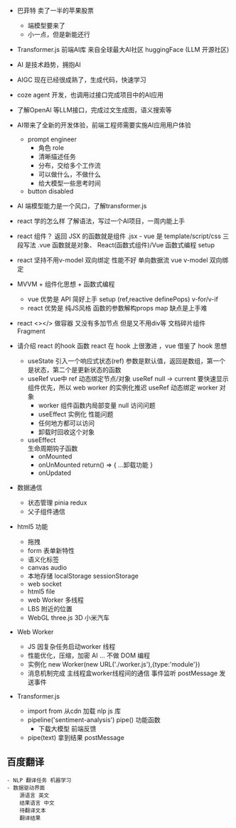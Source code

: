 - 巴菲特  卖了一半的苹果股票
    - 端模型要来了
    - 小一点，但是新能还行
- Transformer.js   前端AI库 
    来自全球最大AI社区  huggingFace (LLM 开源社区)
- AI 是技术趋势，拥抱AI
- AIGC 现在已经很成熟了，生成代码，快速学习
- coze agent 开发，也调用过接口完成项目中的AI应用
- 了解OpenAI 等LLM接口，完成过文生成图，语义搜索等
- AI带来了全新的开发体验，前端工程师需要实施AI应用用户体验
    - prompt engineer
        - 角色 role
        - 清晰描述任务
        - 分布，交给多个工作流
        - 可以做什么，不做什么
        - 给大模型一些思考时间
    - button  disabled  
- AI 端模型能力是一个风口，了解transformer.js


- react 学的怎么样
    了解语法，写过一个AI项目，一周内能上手

- react 组件？
    返回 JSX 的函数就是组件  .jsx
        - vue 是 template/script/css 三段写法  .vue
    函数就是对象、
    React(函数式组件)/Vue 函数式编程 setup
- react 坚持不用v-model 双向绑定  性能不好   单向数据流
    vue  v-model  双向绑定
- MVVM + 组件化思想 + 函数式编程
    - vue 优势是 API 简好上手  setup (ref,reactive definePops) v-for/v-if
    - react 优势是 纯JS风格  函数的参数解构props  map  缺点是上手难
- react  <></>
    做容器 又没有多加节点 
    但是又不用div等
    文档碎片组件  Fragment

- 请介绍 react 的hook 函数
    react 在 hook 上很激进 ，vue 借鉴了 hook 思想
    - useState  引入一个响应式状态(ref)
        参数是默认值，返回是数组，第一个是状态，第二个是更新状态的函数
    - useRef 
        vue中  ref  动态绑定节点/对象
        useRef  null ->  current
        要快速显示组件优先，所以 web worker 的实例化推迟  useRef 动态绑定
        worker 对象
        - worker  组件函数内局部变量  null  访问问题
        - useEffect  实例化  性能问题
        - 任何地方都可以访问
        - 卸载时回收这个对象
    - useEffect  
        生命周期钩子函数
        - onMounted
        - onUnMounted  return() => {  ...卸载功能 }
        - onUpdated

- 数据通信
    - 状态管理 pinia redux
    - 父子组件通信

- html5 功能
    - 拖拽
    - form 表单新特性
    - 语义化标签
    - canvas audio
    - 本地存储  localStorage  sessionStorage
    - web  socket
    - html5  file
    - web Worker  多线程
    - LBS  附近的位置
    - WebGL  three.js   3D 小米汽车

- Web Worker
    - JS 因复杂任务启动worker 线程
    - 性能优化，压缩，加密 AI ... 不做  DOM 编程
    - 实例化 new Worker(new URL('./worker.js'),{type:'module'})
    - 消息机制完成  主线程盒worker线程间的通信
        事件监听
        postMessage  发送事件

- Transformer.js
    - import   from  从cdn 加载 nlp  js 库
    - pipeline('sentiment-analysis')  pipe()  功能函数
        - 下载大模型   前端反馈
    - pipe(text)  拿到结果
        postMessage  

## 百度翻译
    - NLP 翻译任务 机器学习
    - 数据驱动界面
        源语言 英文
        结果语言 中文
        待翻译文本
        翻译结果